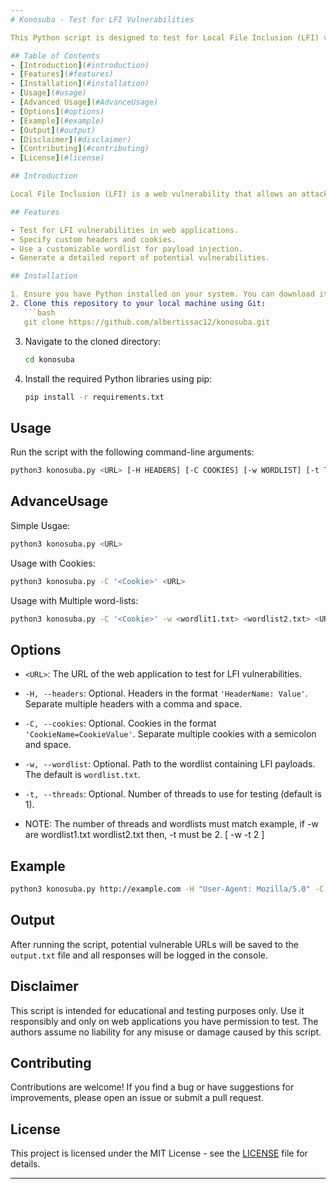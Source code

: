 ```yaml
---
# Konosuba - Test for LFI Vulnerabilities

This Python script is designed to test for Local File Inclusion (LFI) vulnerabilities in web applications. LFI vulnerabilities occur when a web application allows an attacker to include files on the server, potentially leading to the disclosure of sensitive information or remote code execution.

## Table of Contents
- [Introduction](#introduction)
- [Features](#features)
- [Installation](#installation)
- [Usage](#usage)
- [Advanced Usage](#AdvanceUsage)
- [Options](#options)
- [Example](#example)
- [Output](#output)
- [Disclaimer](#disclaimer)
- [Contributing](#contributing)
- [License](#license)

## Introduction

Local File Inclusion (LFI) is a web vulnerability that allows an attacker to access, view, or include files located on the server in the document root folder. LFI occurs when user-supplied input is not properly validated. Attackers typically manipulate user-controllable input, such as URL parameters or cookies, to specify the file path to include.

## Features

- Test for LFI vulnerabilities in web applications.
- Specify custom headers and cookies.
- Use a customizable wordlist for payload injection.
- Generate a detailed report of potential vulnerabilities.

## Installation

1. Ensure you have Python installed on your system. You can download it from [Python's official website](https://www.python.org/downloads/).
2. Clone this repository to your local machine using Git:
   ```bash
   git clone https://github.com/albertissac12/konosuba.git
   ```
3. Navigate to the cloned directory:
   ```bash
   cd konosuba
   ```
4. Install the required Python libraries using pip:
   ```bash
   pip install -r requirements.txt
   ```

## Usage

Run the script with the following command-line arguments:
```bash
python3 konosuba.py <URL> [-H HEADERS] [-C COOKIES] [-w WORDLIST] [-t THREADS]
```

## AdvanceUsage

Simple Usgae:
```bash
python3 konosuba.py <URL>
```

Usage with Cookies:
```bash
python3 konosuba.py -C '<Cookie>' <URL>
```
Usage with Multiple word-lists:
```bash
python3 konosuba.py -C '<Cookie>' -w <wordlit1.txt> <wordlist2.txt> <URL>
```

## Options

- `<URL>`: The URL of the web application to test for LFI vulnerabilities.
- `-H, --headers`: Optional. Headers in the format `'HeaderName: Value'`. Separate multiple headers with a comma and space.
- `-C, --cookies`: Optional. Cookies in the format `'CookieName=CookieValue'`. Separate multiple cookies with a semicolon and space.
- `-w, --wordlist`: Optional. Path to the wordlist containing LFI payloads. The default is `wordlist.txt`.
- `-t, --threads`: Optional. Number of threads to use for testing (default is 1).

- NOTE: The number of threads and wordlists must match example, if -w are wordlist1.txt wordlist2.txt then, -t must be 2.  [ -w <worlist1> <wordlist2> -t 2 ]

## Example

```bash
python3 konosuba.py http://example.com -H "User-Agent: Mozilla/5.0" -C "sessionid=abc123" -w mywordlist.txt
```

## Output

After running the script, potential vulnerable URLs will be saved to the `output.txt` file and all responses will be logged in the console.

## Disclaimer

This script is intended for educational and testing purposes only. Use it responsibly and only on web applications you have permission to test. The authors assume no liability for any misuse or damage caused by this script.

## Contributing

Contributions are welcome! If you find a bug or have suggestions for improvements, please open an issue or submit a pull request.

## License

This project is licensed under the MIT License - see the [LICENSE](LICENSE) file for details.

--- 
```

